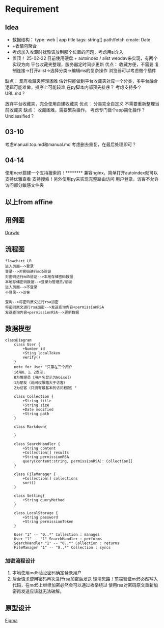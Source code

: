 # Requirement

## Idea

* 数据结构：
  type: web | app
  title
  tags: string[]
  path/fetch
  create: Date
* +表情包聚合
* 考虑加入收藏时犹豫该放到那个位置的问题，考虑用ai介入
* 置顶！
  25-02-22
  目前使用硬盘 + autoindex / alist webdav来实现，有两个实现方向
  平台收藏夹整理，服务器定时同步更新
  优点：
  收藏方便，不需要 复制连接->打开alist->选择分类->编辑ms的复杂操作
  浏览器可以考虑做个插件

缺点：
现有收藏夹整理困难
估计只能做到平台收藏夹对应一个分类，多平台融合逻辑可能难做，排序上可能较难
在py脚本内部预先排序？
考虑支持多个URL.md？

放弃平台收藏夹，完全使用自建收藏夹
优点：
分类完全自定义
不需要重新整理当前收藏夹
缺点：
收藏困难，需要繁杂操作。
考虑专门做个app简化操作？
Unclassified？

## 03-10

考虑manual.top.md和manual.md
考虑删去重复，在最后处理即可？

## 04-14

使用next搭建一个支持搜索的！********
兼容nginx，简单打开autoindex就可以支持优雅查看
支持搜索！另外使用py来实现完整路由访问
用户登录，访客不允许访问部分敏感文件夹

## 以上from affine

## 用例图

[Drawio](/docs/UseCase.drawio)

## 流程图

```mermaid
flowchart LR
进入页面-->登录
登录-->对密码进行md5验证
对密码进行md5验证-->本地存储密码数据
本地存储密码数据-->登录为管理员/朋友
进入页面-->不登录
不登录-->访客

查询-->将密码原文进行rsa加密
将密码原文进行rsa加密-->发送查询内容+permissionRSA
发送查询内容+permissionRSA-->更新数据
```

## 数据模型

<!-- !不行……从头自己思考一遍…… -->

```mermaid
classDiagram
    class User {
        +Number id
        +Sting localToken
        verify()
    }
    note for User "只存在三个用户
    id用0、1、2表示，
    0为管理员（用户名显示为Woisol）
    1为朋友（访问权限略大于访客）
    2为访客（只拥有最基本的访问权限）"

    class Collection {
        +String title
        +String size
        +Date modified
        +String path
    }

    class Markdown{

    }

    class SearchHandler {
        +String content
        +Collection[] results
        +String permissionRSA
        query(content:string, permissionRSA): Collection[]
    }

    class FileManager {
        +Collection[] collections
        sort()
    }

    class Setting{
        +String queryMethod
    }

    class LocalStorage {
        +String password
        +String permissionToken
    }

    User "1" -- "0..*" Collection : manages
    User "1" -- "1" SearchHandler : performs
    SearchHandler "1" -- "0..*" Collection : returns
    FileManager "1" -- "0..*" Collection : syncs
```

### 加密流程设计

1. 本地使用md5验证密码确定登录用户
2. 后台请求使用密码再次进行rsa加密后发送
    理清思路！前端验证md5必然写入代码，在md5上继续加密必然会可以通过枚举绕过
    使用rsa对密码原文重新加密再发送应该就无法破解。

## 原型设计

[Figma](https://www.figma.com/design/DFAvhMmE2lpVq2HF6mQZpr/CollectionFetch?node-id=0-1&t=1Khxv9XddWJQzQ6B-1)
